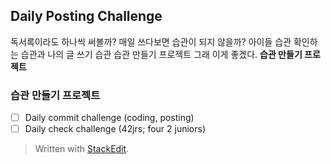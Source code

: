 ## Daily Posting Challenge
독서록이라도 하나씩 써볼까?
매일 쓰다보면 습관이 되지 않을까?
아이들 습관 확인하는 습관과
나의 글 쓰기 습관
습관 만들기 프로젝트
그래 이게 좋겠다.
**습관 만들기 프로젝트**

### 습관 만들기 프로젝트
- [ ] Daily commit challenge (coding, posting)
- [ ] Daily check challenge (42jrs; four 2 juniors)

> Written with [StackEdit](https://stackedit.io/).
<!--stackedit_data:
eyJoaXN0b3J5IjpbLTIwMzkwMzc2OTksMjEzNDkwNDIzNF19
-->